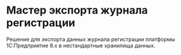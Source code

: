 # Мастер экспорта журнала регистрации

Решение для экспорта данных журнала регистрации платформы 1С:Предприятие 8.x в нестандартные хранилища данных.
